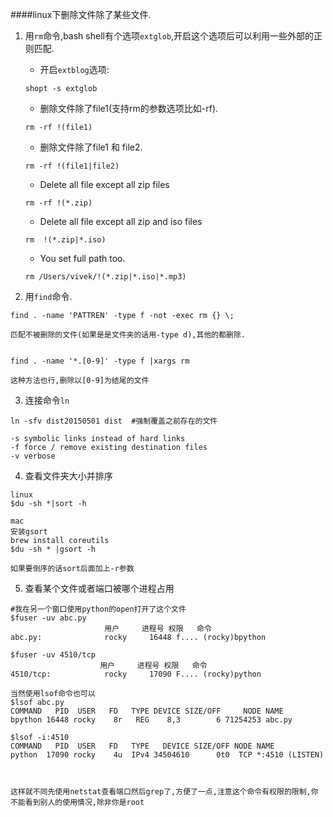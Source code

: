 ####linux下删除文件除了某些文件.

1. 用`rm`命令,bash shell有个选项`extglob`,开启这个选项后可以利用一些外部的正则匹配.

	* 开启`extblog`选项:

	`shopt -s extglob`

	* 删除文件除了file1(支持rm的参数选项比如-rf).

	`rm -rf !(file1)`

	* 删除文件除了file1 和 file2.

	`rm -rf !(file1|file2)`

	* Delete all file except all zip files

	`rm -rf !(*.zip)`

	* Delete all file except all zip and iso files

	`rm  !(*.zip|*.iso)`

	* You set full path too.

	`rm /Users/vivek/!(*.zip|*.iso|*.mp3)`

2. 用`find`命令.

```
find . -name 'PATTREN' -type f -not -exec rm {} \;

匹配不被删除的文件(如果是是文件夹的话用-type d),其他的都删除.


find . -name '*.[0-9]' -type f |xargs rm

这种方法也行,删除以[0-9]为结尾的文件
```

3. 连接命令`ln`

```
ln -sfv dist20150501 dist  #强制覆盖之前存在的文件

-s symbolic links instead of hard links
-f force / remove existing destination files
-v verbose
```

4. 查看文件夹大小并排序

```
linux
$du -sh *|sort -h

mac 
安装gsort
brew install coreutils
$du -sh * |gsort -h

如果要倒序的话sort后面加上-r参数

```

5. 查看某个文件或者端口被哪个进程占用
```
#我在另一个窗口使用python的open打开了这个文件
$fuser -uv abc.py
                     用户     进程号 权限   命令
abc.py:              rocky     16448 f.... (rocky)bpython

$fuser -uv 4510/tcp
                    用户     进程号 权限   命令
4510/tcp:            rocky     17090 F.... (rocky)python

当然使用lsof命令也可以
$lsof abc.py
COMMAND   PID  USER   FD   TYPE DEVICE SIZE/OFF     NODE NAME
bpython 16448 rocky    8r   REG    8,3        6 71254253 abc.py

$lsof -i:4510
COMMAND   PID  USER   FD   TYPE   DEVICE SIZE/OFF NODE NAME
python  17090 rocky    4u  IPv4 34504610      0t0  TCP *:4510 (LISTEN)



这样就不同先使用netstat查看端口然后grep了,方便了一点,注意这个命令有权限的限制,你不能看到别人的使用情况,除非你是root
```
